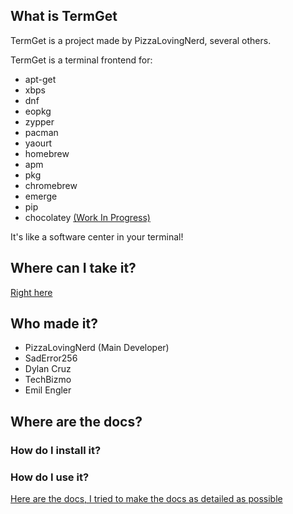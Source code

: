 ## What is TermGet

TermGet is a project made by PizzaLovingNerd, several others.

TermGet is a terminal frontend for:

- apt-get
- xbps
- dnf
- eopkg
- zypper
- pacman
- yaourt
- homebrew
- apm
- pkg
- chromebrew
- emerge
- pip
- chocolatey [(Work In Progress)](https://github.com/TermGet/TermGet-Windows/)

It's like a software center in your terminal!

## Where can I take it?

[Right here](https://termget.github.io/docs/download.html)

## Who made it?

- PizzaLovingNerd (Main Developer)
- SadError256
- Dylan Cruz
- TechBizmo
- Emil Engler

## Where are the docs?
### How do I install it? 
### How do I use it?

[Here are the docs, I tried to make the docs as detailed as possible](https://termget.github.io/docs/)
